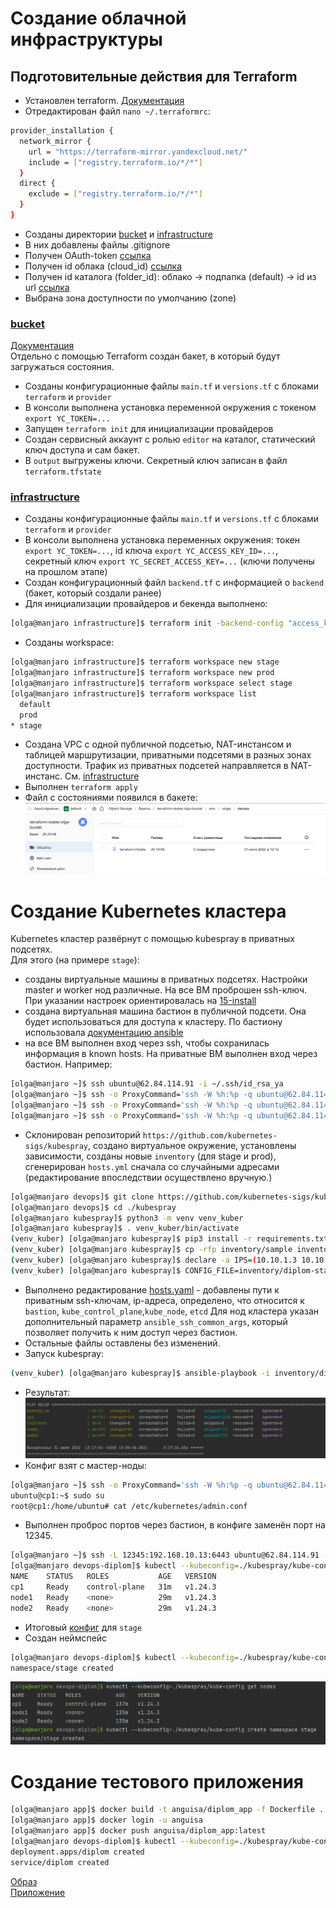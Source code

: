 # Создание облачной инфраструктуры

## Подготовительные действия для Terraform

- Установлен terraform. [Документация](https://cloud.yandex.ru/docs/tutorials/infrastructure-management/terraform-quickstart)
- Отредактирован файл `nano ~/.terraformrc`:
```bash
provider_installation {
  network_mirror {
    url = "https://terraform-mirror.yandexcloud.net/"
    include = ["registry.terraform.io/*/*"]
  }
  direct {
    exclude = ["registry.terraform.io/*/*"]
  }
}
```
- Созданы директории [bucket](terraform/bucket) и [infrastructure](terraform/infrastructure)
- В них добавлены файлы .gitignore
- Получен OAuth-token [ссылка](https://cloud.yandex.ru/docs/iam/concepts/authorization/oauth-token)
- Получен id облака (cloud_id) [ссылка](https://console.cloud.yandex.ru/cloud)
- Получен id каталога (folder_id): облако -> подпапка (default) -> id из url [ссылка](https://console.cloud.yandex.ru/folders/b1gcefcbnh0ok32bkvif)
- Выбрана зона доступности по умолчанию (zone)

### [bucket](terraform/bucket)
[Документация](https://cloud.yandex.ru/docs/tutorials/infrastructure-management/terraform-state-storage)  
Отдельно с помощью Terraform создан бакет, в который будут загружаться состояния.  
- Созданы конфигурационные файлы `main.tf` и `versions.tf` с блоками `terraform` и `provider`
- В консоли выполнена установка переменной окружения с токеном `export YC_TOKEN=...`
- Запущен `terraform init` для инициализации провайдеров
- Создан сервисный аккаунт с ролью `editor` на каталог, статический ключ доступа и сам бакет.
- В `output` выгружены ключи. Секретный ключ записан в файл `terraform.tfstate`

### [infrastructure](terraform/infrastructure)
- Созданы конфигурационные файлы `main.tf` и `versions.tf` с блоками `terraform` и `provider`
- В консоли выполнена установка переменных окружения: токен `export YC_TOKEN=...`, id ключа `export YC_ACCESS_KEY_ID=...`, секретный ключ `export YC_SECRET_ACCESS_KEY=...`
  (ключи получены на прошлом этапе)
- Создан конфигурационный файл `backend.tf` с информацией о `backend` (бакет, который создали ранее)
- Для инициализации провайдеров и бекенда выполнено:
```bash
[olga@manjaro infrastructure]$ terraform init -backend-config "access_key=$YC_ACCESS_KEY_ID" -backend-config "secret_key=$YC_SECRET_ACCESS_KEY"
```
- Созданы workspace:
```bash
[olga@manjaro infrastructure]$ terraform workspace new stage
[olga@manjaro infrastructure]$ terraform workspace new prod
[olga@manjaro infrastructure]$ terraform workspace select stage
[olga@manjaro infrastructure]$ terraform workspace list
  default
  prod
* stage
```
- Создана VPC с одной публичной подсетью, NAT-инстансом и таблицей маршрутизации, приватными подсетями в разных зонах доступности. 
Трафик из приватных подсетей направляется в NAT-инстанс. См. [infrastructure](terraform/infrastructure)
- Выполнен `terraform apply`
- Файл с состояниями появился в бакете:  
![Бакет](img/bucket.png)

# Создание Kubernetes кластера

Kubernetes кластер развёрнут с помощью kubespray в приватных подсетях.  
Для этого (на примере `stage`):
- созданы виртуальные машины в приватных подсетях. Настройки master и worker нод различные. На все ВМ проброшен ssh-ключ.
При указании настроек ориентировалась на [15-install](https://github.com/aak74/kubernetes-for-beginners/blob/308a72d08cf3aa62984211f793d3f9d24dd90ced/15-install/README.md)
- создана виртуальная машина бастион в публичной подсети. Она будет использоваться для доступа к кластеру.
По бастиону использовала [документацию ansible](https://docs.ansible.com/ansible/latest/reference_appendices/faq.html#how-do-i-configure-a-jump-host-to-access-servers-that-i-have-no-direct-access-to)
- на все ВМ выполнен вход через ssh, чтобы сохранилась информация в known hosts. На приватные ВМ выполнен вход через бастион. Например:
```bash
[olga@manjaro ~]$ ssh ubuntu@62.84.114.91 -i ~/.ssh/id_rsa_ya
[olga@manjaro ~]$ ssh -o ProxyCommand='ssh -W %h:%p -q ubuntu@62.84.114.91 -i ~/.ssh/id_rsa_ya' ubuntu@192.168.10.13 -i ~/.ssh/id_rsa_ya
[olga@manjaro ~]$ ssh -o ProxyCommand='ssh -W %h:%p -q ubuntu@62.84.114.91 -i ~/.ssh/id_rsa_ya' ubuntu@192.168.20.18 -i ~/.ssh/id_rsa_ya
[olga@manjaro ~]$ ssh -o ProxyCommand='ssh -W %h:%p -q ubuntu@62.84.114.91 -i ~/.ssh/id_rsa_ya' ubuntu@192.168.30.8 -i ~/.ssh/id_rsa_ya
```
- Склонирован репозиторий `https://github.com/kubernetes-sigs/kubespray`, создано виртуальное окружение, установлены зависимости,
  созданы новые `inventory` (для stage и prod), сгенерирован `hosts.yml` сначала со случайными адресами (редактирование впоследствии осуществлено вручную.)
```bash
[olga@manjaro devops]$ git clone https://github.com/kubernetes-sigs/kubespray.git
[olga@manjaro devops]$ cd ./kubespray
[olga@manjaro kubespray]$ python3 -m venv venv_kuber
[olga@manjaro kubespray]$ . venv_kuber/bin/activate
(venv_kuber) [olga@manjaro kubespray]$ pip3 install -r requirements.txt
(venv_kuber) [olga@manjaro kubespray]$ cp -rfp inventory/sample inventory/diplom-stage
(venv_kuber) [olga@manjaro kubespray]$ declare -a IPS=(10.10.1.3 10.10.1.4 10.10.1.5)
(venv_kuber) [olga@manjaro kubespray]$ CONFIG_FILE=inventory/diplom-stage/hosts.yaml python3 contrib/inventory_builder/inventory.py ${IPS[@]}
```
- Выполнено редактирование [hosts.yaml](kubespray/inventory/diplom-stage/hosts.yaml) - добавлены пути к приватным ssh-ключам, ip-адреса, определено, что относится к `bastion`, `kube_control_plane`,`kube_node`, `etcd`
Для нод кластера указан дополнительный параметр `ansible_ssh_common_args`, который позволяет получить к ним доступ через бастион.
- Остальные файлы оставлены без изменений.
- Запуск kubespray:
```bash
(venv_kuber) [olga@manjaro kubespray]$ ansible-playbook -i inventory/diplom-stage/hosts.yaml  --become --become-user=root cluster.yml -vvv
```
- Результат:
![Установка k8s](img/kubespray.png)
- Конфиг взят с мастер-ноды:
```bash
[olga@manjaro ~]$ ssh -o ProxyCommand='ssh -W %h:%p -q ubuntu@62.84.114.91 -i ~/.ssh/id_rsa_ya' ubuntu@192.168.10.13 -i ~/.ssh/id_rsa_ya
ubuntu@cp1:~$ sudo su
root@cp1:/home/ubuntu# cat /etc/kubernetes/admin.conf
```
- Выполнен проброс портов через бастион, в конфиге заменён порт на 12345.
```bash
[olga@manjaro ~]$ ssh -L 12345:192.168.10.13:6443 ubuntu@62.84.114.91 -i ~/.ssh/id_rsa_ya
[olga@manjaro devops-diplom]$ kubectl --kubeconfig=./kubespray/kube-config get nodes
NAME    STATUS   ROLES           AGE   VERSION
cp1     Ready    control-plane   31m   v1.24.3
node1   Ready    <none>          29m   v1.24.3
node2   Ready    <none>          29m   v1.24.3
```
- Итоговый [конфиг](kubespray/kube-config) для `stage`
- Создан неймспейс
```bash
[olga@manjaro devops-diplom]$ kubectl --kubeconfig=./kubespray/kube-config create namespace stage
namespace/stage created
```
![Результат](img/kubectl.png)

# Создание тестового приложения
```bash
[olga@manjaro app]$ docker build -t anguisa/diplom_app -f Dockerfile .
[olga@manjaro app]$ docker login -u anguisa
[olga@manjaro app]$ docker push anguisa/diplom_app:latest
[olga@manjaro devops-diplom]$ kubectl --kubeconfig=./kubespray/kube-config apply -f app/deployment.yml -n stage
deployment.apps/diplom created
service/diplom created
```
[Образ](https://hub.docker.com/repository/docker/anguisa/diplom_app)  
[Приложение](https://github.com/anguisa/devops-diplom-app)